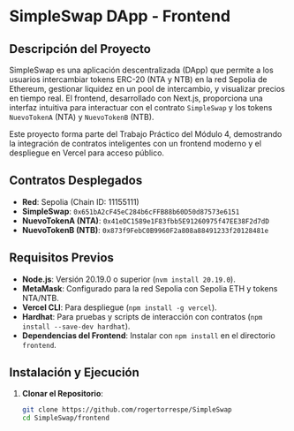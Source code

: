 # SimpleSwap DApp - Frontend

## Descripción del Proyecto

SimpleSwap es una aplicación descentralizada (DApp) que permite a los usuarios intercambiar tokens ERC-20 (NTA y NTB) en la red Sepolia de Ethereum, gestionar liquidez en un pool de intercambio, y visualizar precios en tiempo real. El frontend, desarrollado con Next.js, proporciona una interfaz intuitiva para interactuar con el contrato `SimpleSwap` y los tokens `NuevoTokenA` (NTA) y `NuevoTokenB` (NTB).

Este proyecto forma parte del Trabajo Práctico del Módulo 4, demostrando la integración de contratos inteligentes con un frontend moderno y el despliegue en Vercel para acceso público.

## Contratos Desplegados

- **Red**: Sepolia (Chain ID: 11155111)
- **SimpleSwap**: `0x651bA2cF45eC284b6cFFB88b60D50d87573e6151`
- **NuevoTokenA (NTA)**: `0x41eDC1589e1F83fbb5E91260975f47EE38F2d7dD`
- **NuevoTokenB (NTB)**: `0x873f9FebC0B9960F2a808a88491233f20128481e`

## Requisitos Previos

- **Node.js**: Versión 20.19.0 o superior (`nvm install 20.19.0`).
- **MetaMask**: Configurado para la red Sepolia con Sepolia ETH y tokens NTA/NTB.
- **Vercel CLI**: Para despliegue (`npm install -g vercel`).
- **Hardhat**: Para pruebas y scripts de interacción con contratos (`npm install --save-dev hardhat`).
- **Dependencias del Frontend**: Instalar con `npm install` en el directorio `frontend`.

## Instalación y Ejecución

1. **Clonar el Repositorio**:
   ```bash
   git clone https://github.com/rogertorrespe/SimpleSwap
   cd SimpleSwap/frontend